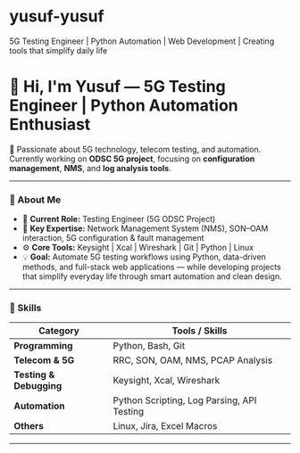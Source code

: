 # yusuf-yusuf
5G Testing Engineer | Python Automation | Web Development | Creating tools that simplify daily life

# 👋 Hi, I'm Yusuf — 5G Testing Engineer | Python Automation Enthusiast

🚀 Passionate about 5G technology, telecom testing, and automation.  
Currently working on **ODSC 5G project**, focusing on **configuration management**, **NMS**, and **log analysis tools**.

---

### 💼 About Me
- 🎯 **Current Role:** Testing Engineer (5G ODSC Project)
- 🧩 **Key Expertise:** Network Management System (NMS), SON–OAM interaction, 5G configuration & fault management
- ⚙️ **Core Tools:** Keysight | Xcal | Wireshark | Git | Python | Linux
- 💡 **Goal:** Automate 5G testing workflows using Python, data-driven methods, and full-stack web applications — while developing projects that simplify everyday life through smart automation and clean design.

---

### 🧠 Skills
| Category | Tools / Skills |
|-----------|----------------|
| **Programming** | Python, Bash, Git |
| **Telecom & 5G** | RRC, SON, OAM, NMS, PCAP Analysis |
| **Testing & Debugging** | Keysight, Xcal, Wireshark |
| **Automation** | Python Scripting, Log Parsing, API Testing |
| **Others** | Linux, Jira, Excel Macros |

---
